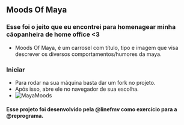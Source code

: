 ## Moods Of Maya

### Esse foi o jeito que eu encontrei para homenagear minha cãopanheira de home office <3

- Moods Of Maya, é um carrosel com título, tipo e imagem que visa descrever os diversos comportamentos/humores da maya.


### Iniciar
 - Para rodar na sua máquina basta dar um fork no projeto.
 -  Após isso, abre ele no navegador de sua escolha.
 -    ![MayaMoods](https://user-images.githubusercontent.com/77216386/142613733-feb8684f-85ac-44fa-b97f-4b1a6023e877.gif)


#### Esse projeto foi desenvolvido pela @linefmv como exercício para a @reprograma.
